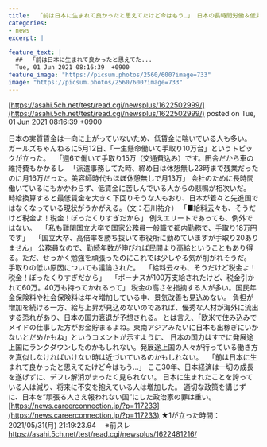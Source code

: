 ```yaml
---
title:  「前は日本に生まれて良かったと思えてたけど今はもう…」 日本の長時間労働＆低賃金で疲弊する人々 ★4  
categories:
- news
excerpt: |
  
feature_text: |
  ##  「前は日本に生まれて良かったと思えてた...
  Tue, 01 Jun 2021 08:16:39  +0900
feature_image: "https://picsum.photos/2560/600?image=733"
image: "https://picsum.photos/2560/600?image=733"
---
```


[https://asahi.5ch.net/test/read.cgi/newsplus/1622502999/](https://asahi.5ch.net/test/read.cgi/newsplus/1622502999/)
posted on Tue, 01 Jun 2021 08:16:39  +0900

<!--more-->

日本の実質賃金は一向に上がっていないため、低賃金に喘いでいる人も多い。 ガールズちゃんねるに5月12日、「一生懸命働いて手取り10万台」というトピックが立った。 　「週6で働いて手取り15万（交通費込み）です。田舎だから車の維持費もかかるし 　「派遣事務してた時、締め日は休憩無し23時まで残業だったのに月16万だった。美容師時代もほぼ休憩無しで月13万」 会社のために長時間働いているにもかかわらず、低賃金に苦しんでいる人からの悲鳴が相次いだ。 時給換算すると最低賃金を大きく下回りそうな人もおり、日本が着々と先進国ではなくなっている現状がうかがえる。（文：石川祐介） 「■給料云々も、そうだけど税金よ！税金！ぼったくりすぎだから」 例えエリートであっても、例外ではない。 　「私も難関国立大卒で国家公務員一般職で都内勤務で、手取り18万円です」 　「国立大卒、高倍率を勝ち抜いて市役所に勤めていますが手取り20ありません」 公務員なので、勤続年数が伸びれば民間より高給ということもあり得る。ただ、せっかく勉強を頑張ったのにこれでは少しやる気が削がれそうだ。 手取りの低い原因についても議論された。 　「給料云々も、そうだけど税金よ！税金！ぼったくりすぎだから」 　「ボーナスが100万支給されたけど、税金引かれて60万。40万も持ってかれるって」 税金の高さを指摘する人が多い。国民年金保険料や社会保険料は年々増加している中、景気改善も見込めない。 負担が増加を続ける一方、給与上昇が見込めないのであれば、優秀な人材が海外に流出する恐れがあり、日本の国力衰退が予想される。 とは言え、「欧米で住み込みでメイドの仕事した方がお金貯まるよね。東南アジアみたいに日本も出稼ぎにいかないとだめかもね」というコメントが示すように、 日本の国力はすでに発展途上国にランクダウンしたのかもしれない。発展途上国の人々が行っている働き方を真似しなければいけない時は近づいているのかもしれない。 　「前は日本に生まれて良かったと思えてたけど今はもう…」 ここ30年、日本経済は一切の成長を遂げずに、デフレ解消がまったく見られない。 日本に生まれたことを誇っている人は減り、将来に不安を抱えている人は増加した。 適切な政策を講じずに、日本を”頑張る人さえ報われない国”にした政治家の罪は重い。 [https://news.careerconnection.jp/?p=117233](https://news.careerconnection.jp/?p=117233) ★1が立った時間：2021/05/31(月) 21:19:23.94　 ※前スレ https://asahi.5ch.net/test/read.cgi/newsplus/1622481216/
